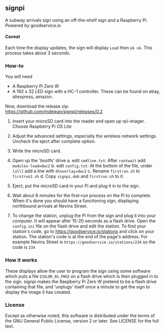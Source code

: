 ## signpi

A subway arrivals sign using an off-the-shelf sign and a Raspberry Pi. Powered by goodservice.io

#### Caveat

Each time the display updates, the sign will display `Load` then `ok ok`. This process takes about 3 seconds.

### How-to

You will need

* A Raspberry Pi Zero W
* A 192 x 32 LED sign with a HC-1 controller. These can be found on ebay, aliexpress, amazon.

Now, download the release zip: https://github.com/mdejean/signpi/releases/0.2

1. Insert your microSD card into the reader and open up rpi-imager. Choose Raspberry Pi OS Lite

2. Adjust the advanced settings, especially the wireless network settings. Uncheck the eject after complete option.

3. Write the microSD card.

4. Open up the 'bootfs' drive
a. edit `cmdline.txt`: After `rootwait` add ` modules-load=dwc2`
b. edit `config.txt`: At the bottom of the file, under `[all]` add a line with `dtoverlay=dwc2`
c. Rename `firstrun.sh` to `firstrun2.sh`
d. Copy `signpi.deb` and `firstrun.sh` to it.

5. Eject, put the microSD card in your Pi and plug it in to the sign.

6. Wait about 6 minutes for the first-run process on the Pi to complete. When
it's done you should have a functioning sign, displaying northbound arrivals
at Nevins Street.


7. To change the station, unplug the Pi from the sign and plug
it into your computer. It will appear after 15-20 seconds as a flash drive.
Open the `config.ini` file on the flash drive and edit the station. To find
your station's code, go to https://goodservice.io/stations and click on your
station. The station's code is at the end of the page's address. For example
Nevins Street is `https://goodservice.io/stations/234` so the code is `234`


### How it works

These displays allow the user to program the sign using some software
which puts a file (`COLOR_01.PRG`) on a flash drive which is then plugged
in to the sign. signpi makes the Raspberry Pi Zero W pretend to be a
flash drive containing that file, and 'unplugs' itself once a minute to get
the sign to display the image it has created.

### License

Except as otherwise noted, this software is distributed under the terms of the GNU General Public License, version 2 or later. See LICENSE for the full text.
